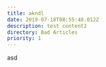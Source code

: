 ```yaml
---
title: akndl
date: 2019-07-18T08:55:48.012Z
description: test content2
directory: Bad Articles
priority: 1
---
```

asd
